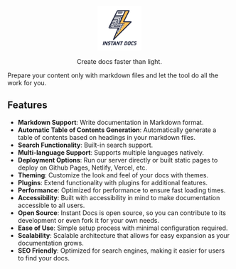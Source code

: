 <center><img src='./assets/logo/logo.svg' height="100"/>

Create docs faster than light.
</center>


Prepare your content only with markdown files and let the tool do all the work for you.

## Features
- **Markdown Support**: Write documentation in Markdown format.
- **Automatic Table of Contents Generation**: Automatically generate a table of contents based on headings in your markdown files.
- **Search Functionality**: Built-in search support.
- **Multi-language Support**: Supports multiple languages natively.
- **Deployment Options**: Run our server directly or built static pages to deploy on Github Pages, Netlify, Vercel, etc.
- **Theming**: Customize the look and feel of your docs with themes.
- **Plugins**: Extend functionality with plugins for additional features.
- **Performance**: Optimized for performance to ensure fast loading times.
- **Accessibility**: Built with accessibility in mind to make documentation accessible to all users.
- **Open Source**: Instant Docs is open source, so you can contribute to its development or even fork it for your own needs.
- **Ease of Use**: Simple setup process with minimal configuration required.
- **Scalability**: Scalable architecture that allows for easy expansion as your documentation grows.
- **SEO Friendly**: Optimized for search engines, making it easier for users to find your docs.

